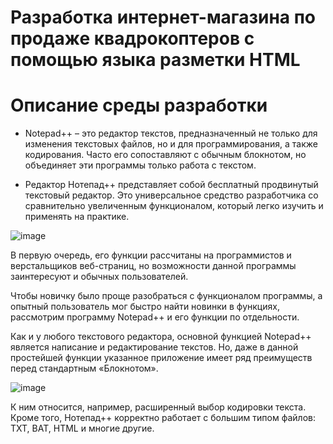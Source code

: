 # Разработка интернет-магазина по продаже квадрокоптеров с помощью языка разметки HTML

# Описание среды разработки
* Notepad++ – это редактор текстов, предназначенный не только для изменения текстовых файлов, но и для программирования, а также кодирования. Часто его сопоставляют с обычным блокнотом, но объединяет эти программы только работа с текстом.

* Редактор Нотепад++ представляет собой бесплатный продвинутый текстовый редактор. Это универсальное средство разработчика со сравнительно увеличенным функционалом, который легко изучить и применять на практике.

![image](https://user-images.githubusercontent.com/90246832/209548143-4a5b5a2a-f1bd-48f1-a977-130032380cdf.png)

В первую очередь, его функции рассчитаны на программистов и верстальщиков веб-страниц, но возможности данной программы заинтересуют и обычных пользователей.

Чтобы новичку было проще разобраться с функционалом программы, а опытный пользователь мог быстро найти новинки в функциях, рассмотрим программу Notepad++ и его функции по отдельности.

Как и у любого текстового редактора, основной функцией Notepad++ является написание и редактирование текстов. Но, даже в данной простейшей функции указанное приложение имеет ряд преимуществ перед стандартным «Блокнотом».

![image](https://user-images.githubusercontent.com/90246832/209550641-ce770d50-497e-464b-b464-8d3d6da432a0.png)

К ним относится, например, расширенный выбор кодировки текста. Кроме того, Нотепад++ корректно работает с большим типом файлов: TXT, BAT, HTML и многие другие.
